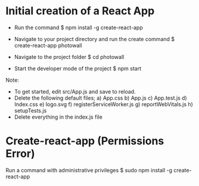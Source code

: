 # Initial creation of a React App
- Run the command 
    $ npm install -g create-react-app 

- Navigate to your project directory and run the create command
    $ create-react-app photowall

- Navigate to the project folder
    $ cd photowall

- Start the developer mode of the project
    $ npm start

Note:
- To get started, edit src/App.js and save to reload.
- Delete the following default files;
    a) App.css
    b) App.js
    c) App.test.js
    d) Index.css
    e) logo.svg
    f) registerServiceWorker.js
    g) reportWebVitals.js
    h) setupTests.js
- Delete everything in the index.js file

# Create-react-app (Permissions Error)
Run a command with administrative privileges
    $ sudo npm install -g create-react-app 
